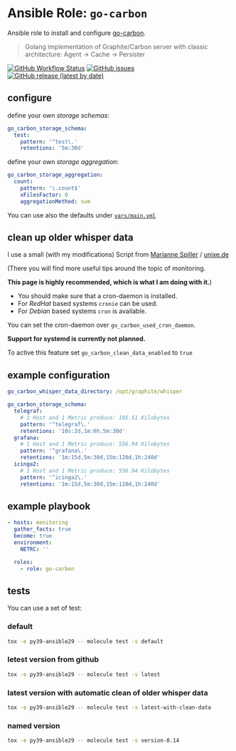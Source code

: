 
# Ansible Role:  `go-carbon`

Ansible role to install and configure [go-carbon](https://github.com/go-graphite/go-carbon).

> Golang implementation of Graphite/Carbon server with classic architecture: Agent -> Cache -> Persister



[![GitHub Workflow Status](https://img.shields.io/github/workflow/status/bodsch/ansible-go-carbon/CI)][ci]
[![GitHub issues](https://img.shields.io/github/issues/bodsch/ansible-go-carbon)][issues]
[![GitHub release (latest by date)](https://img.shields.io/github/v/release/bodsch/ansible-go-carbon)][releases]

[ci]: https://github.com/bodsch/ansible-go-carbon/actions
[issues]: https://github.com/bodsch/ansible-go-carbon/issues?q=is%3Aopen+is%3Aissue
[releases]: https://github.com/bodsch/ansible-go-carbon/releases


## configure

define your own *storage schemas*:

```yaml
go_carbon_storage_schema:
  test:
    pattern: '^test\.'
    retentions: '5m:30d'
```

define your own *storage aggregation*:

```yaml
go_carbon_storage_aggregation:
  count:
    pattern: '\.count$'
    xFilesFactor: 0
    aggregationMethod: sum
```

You can use also the defaults under [`vars/main.yml`](vars/main.yml)


## clean up older whisper data

I use a small (with my modifications) Script from [Marianne Spiller](https://github.com/sysadmama) / [unixe.de](https://www.unixe.de/whisper-daten-aufraeumen/)

(There you will find more useful tips around the topic of monitoring.

**This page is highly recommended, which is what I am doing with it.**)

- You should make sure that a cron-daemon is installed.
- For *RedHat* based systems `cronie` can be used.
- For *Debian* based systems `cron` is available.

You can set the cron-daemon over `go_carbon_used_cron_daemon`.

**Support for systemd is currently not planned.**

To active this feature set `go_carbon_clean_data_enabled` to `true`


## example configuration

```yaml
go_carbon_whisper_data_directory: /opt/graphite/whisper

go_carbon_storage_schema:
  telegraf:
    # 1 Host and 1 Metric produce: 105.51 Kilobytes
    pattern: '^telegraf\.'
    retentions: '10s:2d,1m:6h,5m:30d'
  grafana:
    # 1 Host and 1 Metric produce: 556.94 Kilobytes
    pattern: '^grafana\.'
    retentions: '1m:15d,5m:30d,15m:120d,1h:240d'
  icinga2:
    # 1 Host and 1 Metric produce: 556.94 Kilobytes
    pattern: '^icinga2\.'
    retentions: '1m:15d,5m:30d,15m:120d,1h:240d'
```

## example playbook

```yaml
- hosts: monitoring
  gather_facts: true
  become: true
  environment:
    NETRC: ''

  roles:
    - role: go-carbon
```

## tests

You can use a set of test:

### default

```bash
tox -e py39-ansible29 -- molecule test -s default
```

### letest version from github

```bash
tox -e py39-ansible29 -- molecule test -s latest
```

### latest version with automatic clean of older whisper data

```bash
tox -e py39-ansible29 -- molecule test -s latest-with-clean-data
```

### named version

```bash
tox -e py39-ansible29 -- molecule test -s version-0.14
```
